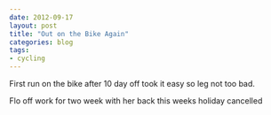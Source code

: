 ```yaml
---
date: 2012-09-17
layout: post
title: "Out on the Bike Again"
categories: blog 
tags:
- cycling
---
```


First run on the bike after 10 day off took it easy so leg not too bad.   

Flo off work for two week with her back this weeks holiday cancelled

